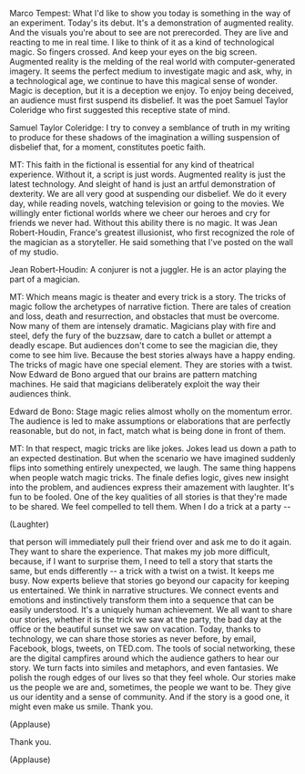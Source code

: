 

Marco Tempest: What I&#39;d like to show you today
is something in the way of an experiment.
Today&#39;s its debut.
It&#39;s a demonstration of augmented reality.
And the visuals you&#39;re about to see are not prerecorded.
They are live
and reacting to me in real time.
I like to think of it as a kind of technological magic.
So fingers crossed.
And keep your eyes on the big screen.
Augmented reality
is the melding of the real world
with computer-generated imagery.
It seems the perfect medium
to investigate magic
and ask, why, in a technological age,
we continue to have
this magical sense of wonder.
Magic is deception,
but it is a deception we enjoy.
To enjoy being deceived,
an audience must first
suspend its disbelief.
It was the poet Samuel Taylor Coleridge
who first suggested this receptive state of mind.

Samuel Taylor Coleridge: I try to convey a semblance of truth in my writing
to produce for these shadows of the imagination
a willing suspension of disbelief
that, for a moment,
constitutes poetic faith.

MT: This faith in the fictional is essential
for any kind of theatrical experience.
Without it,
a script is just words.
Augmented reality
is just the latest technology.
And sleight of hand
is just an artful demonstration
of dexterity.
We are all very good at suspending our disbelief.
We do it every day,
while reading novels,
watching television
or going to the movies.
We willingly enter fictional worlds
where we cheer our heroes
and cry for friends we never had.
Without this ability
there is no magic.
It was Jean Robert-Houdin,
France&#39;s greatest illusionist,
who first recognized the role of the magician
as a storyteller.
He said something that I&#39;ve posted on the wall of my studio.

Jean Robert-Houdin: A conjurer is not a juggler.
He is an actor playing the part of a magician.

MT: Which means magic is theater
and every trick
is a story.
The tricks of magic
follow the archetypes of narrative fiction.
There are tales of creation and loss,
death and resurrection,
and obstacles that must be overcome.
Now many of them are intensely dramatic.
Magicians play with fire and steel,
defy the fury of the buzzsaw,
dare to catch a bullet
or attempt a deadly escape.
But audiences don&#39;t come to see the magician die,
they come to see him live.
Because the best stories
always have a happy ending.
The tricks of magic have one special element.
They are stories with a twist.
Now Edward de Bono argued
that our brains are pattern matching machines.
He said that magicians deliberately exploit
the way their audiences think.

Edward de Bono: Stage magic relies almost wholly
on the momentum error.
The audience is led to make assumptions or elaborations
that are perfectly reasonable,
but do not, in fact, match
what is being done in front of them.

MT: In that respect,
magic tricks are like jokes.
Jokes lead us down a path
to an expected destination.
But when the scenario we have imagined suddenly flips
into something entirely unexpected,
we laugh.
The same thing happens
when people watch magic tricks.
The finale
defies logic,
gives new insight into the problem,
and audiences express their amazement
with laughter.
It&#39;s fun to be fooled.
One of the key qualities of all stories
is that they&#39;re made to be shared.
We feel compelled to tell them.
When I do a trick at a party --

(Laughter)

that person will immediately pull their friend over
and ask me to do it again.
They want to share the experience.
That makes my job more difficult,
because, if I want to surprise them,
I need to tell a story that starts the same,
but ends differently --
a trick with a twist
on a twist.
It keeps me busy.
Now experts believe
that stories go beyond our capacity for keeping us entertained.
We think in narrative structures.
We connect events and emotions
and instinctively transform them
into a sequence that can be easily understood.
It&#39;s a uniquely human achievement.
We all want to share our stories,
whether it is the trick we saw at the party,
the bad day at the office
or the beautiful sunset we saw on vacation.
Today, thanks to technology,
we can share those stories as never before,
by email, Facebook,
blogs, tweets,
on TED.com.
The tools of social networking,
these are the digital campfires
around which the audience gathers
to hear our story.
We turn facts into similes and metaphors,
and even fantasies.
We polish the rough edges of our lives
so that they feel whole.
Our stories make us the people we are
and, sometimes, the people we want to be.
They give us our identity
and a sense of community.
And if the story is a good one,
it might even make us smile.
Thank you.

(Applause)

Thank you.

(Applause)

